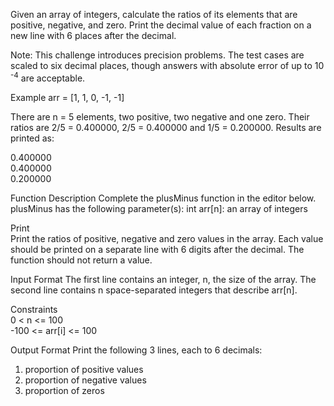 Given an array of integers, calculate the ratios of its elements that are positive, negative, and zero. Print the decimal value of each fraction on a new line with 6 places after the decimal.
<p>Note: This challenge introduces precision problems. The test cases are scaled to six decimal places, though answers with absolute error of up to 10 <sup>-4</sup> are acceptable.</p>

Example
arr = [1, 1, 0, -1, -1]

There are n = 5 elements, two positive, two negative and one zero. Their ratios are 2/5 = 0.400000, 2/5 = 0.400000 and 1/5 = 0.200000. Results are printed as:

0.400000<br>
0.400000<br>
0.200000


Function Description
Complete the plusMinus function in the editor below.
plusMinus has the following parameter(s): int arr[n]: an array of integers

Print<br>
Print the ratios of positive, negative and zero values in the array. Each value should be printed on a separate line with 6 digits after the decimal. The function should not return a value.

Input Format
The first line contains an integer, n, the size of the array.
The second line contains n space-separated integers that describe arr[n].

Constraints<br>
0 < n <= 100<br>
-100 <= arr[i] <= 100

Output Format
Print the following 3 lines, each to 6 decimals:

1. proportion of positive values
2. proportion of negative values
3. proportion of zeros